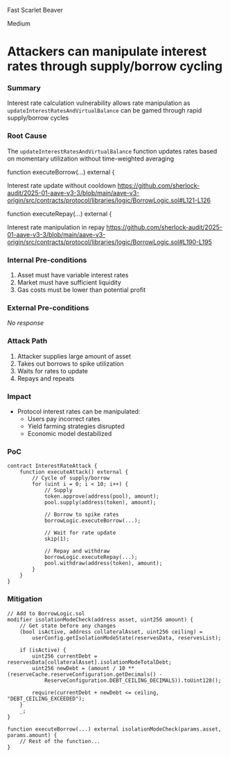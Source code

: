 Fast Scarlet Beaver

Medium

# Attackers can manipulate interest rates through supply/borrow cycling

### Summary

Interest rate calculation vulnerability allows rate manipulation as `updateInterestRatesAndVirtualBalance` can be gamed through rapid supply/borrow cycles



### Root Cause

The `updateInterestRatesAndVirtualBalance` function updates rates based on momentary utilization without time-weighted averaging

function executeBorrow(...) external {

Interest rate update without cooldown
https://github.com/sherlock-audit/2025-01-aave-v3-3/blob/main/aave-v3-origin/src/contracts/protocol/libraries/logic/BorrowLogic.sol#L121-L126



function executeRepay(...) external {

Interest rate manipulation in repay
https://github.com/sherlock-audit/2025-01-aave-v3-3/blob/main/aave-v3-origin/src/contracts/protocol/libraries/logic/BorrowLogic.sol#L190-L195






### Internal Pre-conditions

1. Asset must have variable interest rates
2. Market must have sufficient liquidity
3. Gas costs must be lower than potential profit

### External Pre-conditions

_No response_

### Attack Path

1. Attacker supplies large amount of asset
2. Takes out borrows to spike utilization
3. Waits for rates to update
4. Repays and repeats

### Impact

* Protocol interest rates can be manipulated:
  - Users pay incorrect rates
  - Yield farming strategies disrupted
  - Economic model destabilized

### PoC

```solidity
contract InterestRateAttack {
    function executeAttack() external {
        // Cycle of supply/borrow
        for (uint i = 0; i < 10; i++) {
            // Supply
            token.approve(address(pool), amount);
            pool.supply(address(token), amount);
            
            // Borrow to spike rates
            borrowLogic.executeBorrow(...);
            
            // Wait for rate update
            skip(1);
            
            // Repay and withdraw
            borrowLogic.executeRepay(...);
            pool.withdraw(address(token), amount);
        }
    }
}
```

### Mitigation

```solidity
// Add to BorrowLogic.sol
modifier isolationModeCheck(address asset, uint256 amount) {
    // Get state before any changes
    (bool isActive, address collateralAsset, uint256 ceiling) = 
        userConfig.getIsolationModeState(reservesData, reservesList);
        
    if (isActive) {
        uint256 currentDebt = reservesData[collateralAsset].isolationModeTotalDebt;
        uint256 newDebt = (amount / 10 ** (reserveCache.reserveConfiguration.getDecimals() -
            ReserveConfiguration.DEBT_CEILING_DECIMALS)).toUint128();
            
        require(currentDebt + newDebt <= ceiling, "DEBT_CEILING_EXCEEDED");
    }
    _;
}

function executeBorrow(...) external isolationModeCheck(params.asset, params.amount) {
    // Rest of the function...
}
```
